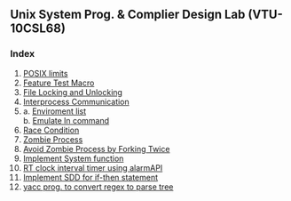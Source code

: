 ## Unix System Prog. & Complier Design Lab (VTU-10CSL68)

### Index
 1. [POSIX limits](https://raw.githubusercontent.com/SubhrajyotiSen/10CSL68/master/1.c)    
 2. [Feature Test Macro](https://raw.githubusercontent.com/SubhrajyotiSen/10CSL68/master/2.c)    
 3. [File Locking and Unlocking](https://raw.githubusercontent.com/SubhrajyotiSen/10CSL68/master/3.c)
 4. [Interprocess Communication](https://raw.githubusercontent.com/SubhrajyotiSen/10CSL68/master/4.cpp)
 5. a. [Enviroment list](https://raw.githubusercontent.com/SubhrajyotiSen/10CSL68/master/5a.c)    
    b. [Emulate ln command](https://raw.githubusercontent.com/SubhrajyotiSen/10CSL68/master/5b.c)
 6. [Race Condition](https://raw.githubusercontent.com/SubhrajyotiSen/10CSL68/master/6.c)
 7. [Zombie Process](https://raw.githubusercontent.com/SubhrajyotiSen/10CSL68/master/7.c)
 8. [Avoid Zombie Process by Forking Twice](https://raw.githubusercontent.com/SubhrajyotiSen/10CSL68/master/8.c)
 9. [Implement System function](https://raw.githubusercontent.com/SubhrajyotiSen/10CSL68/master/9.c)
 10. [RT clock interval timer using alarmAPI](https://raw.githubusercontent.com/SubhrajyotiSen/10CSL68/master/10.c)      
 11. [Implement SDD for if-then statement](https://raw.githubusercontent.com/SubhrajyotiSen/10CSL68/master/11.c)
 12. [yacc prog. to convert regex to parse tree](https://raw.githubusercontent.com/SubhrajyotiSen/10CSL68/master/12.y)
